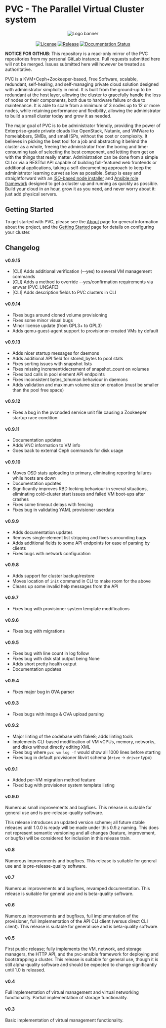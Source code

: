 # PVC - The Parallel Virtual Cluster system

<p align="center">
<img alt="Logo banner" src="https://git.bonifacelabs.ca/uploads/-/system/project/avatar/135/pvc_logo.png"/>
<br/><br/>
<a href="https://github.com/parallelvirtualcluster/pvc"><img alt="License" src="https://img.shields.io/github/license/parallelvirtualcluster/pvc"/></a>
<a href="https://github.com/parallelvirtualcluster/pvc/releases"><img alt="Release" src="https://img.shields.io/github/release-pre/parallelvirtualcluster/pvc"/></a>
<a href="https://parallelvirtualcluster.readthedocs.io/en/latest/?badge=latest"><img alt="Documentation Status" src="https://readthedocs.org/projects/parallelvirtualcluster/badge/?version=latest"/></a>
</p>

**NOTICE FOR GITHUB**: This repository is a read-only mirror of the PVC repositories from my personal GitLab instance. Pull requests submitted here will not be merged. Issues submitted here will however be treated as authoritative.

PVC is a KVM+Ceph+Zookeeper-based, Free Software, scalable, redundant, self-healing, and self-managing private cloud solution designed with administrator simplicity in mind. It is built from the ground-up to be redundant at the host layer, allowing the cluster to gracefully handle the loss of nodes or their components, both due to hardware failure or due to maintenance. It is able to scale from a minimum of 3 nodes up to 12 or more nodes, while retaining performance and flexibility, allowing the administrator to build a small cluster today and grow it as needed.

The major goal of PVC is to be administrator friendly, providing the power of Enterprise-grade private clouds like OpenStack, Nutanix, and VMWare to homelabbers, SMBs, and small ISPs, without the cost or complexity. It believes in picking the best tool for a job and abstracting it behind the cluster as a whole, freeing the administrator from the boring and time-consuming task of selecting the best component, and letting them get on with the things that really matter. Administration can be done from a simple CLI or via a RESTful API capable of building full-featured web frontends or additional applications, taking a self-documenting approach to keep the administrator learning curvet as low as possible. Setup is easy and straightforward with an [ISO-based node installer](https://git.bonifacelabs.ca/parallelvirtualcluster/pvc-installer) and [Ansible role framework](https://git.bonifacelabs.ca/parallelvirtualcluster/pvc-ansible) designed to get a cluster up and running as quickly as possible. Build your cloud in an hour, grow it as you need, and never worry about it: just add physical servers.

## Getting Started

To get started with PVC, please see the [About](https://parallelvirtualcluster.readthedocs.io/en/latest/about/) page for general information about the project, and the [Getting Started](https://parallelvirtualcluster.readthedocs.io/en/latest/getting-started/) page for details on configuring your cluster.

## Changelog

#### v0.9.15

  * [CLI] Adds additional verification (--yes) to several VM management commands
  * [CLI] Adds a method to override --yes/confirmation requirements via envvar (PVC_UNSAFE)
  * [CLI] Adds description fields to PVC clusters in CLI

#### v0.9.14

  * Fixes bugs around cloned volume provisioning
  * Fixes some minor visual bugs
  * Minor license update (from GPL3+ to GPL3)
  * Adds qemu-guest-agent support to provisioner-created VMs by default

#### v0.9.13

  * Adds nicer startup messages for daemons
  * Adds additional API field for stored_bytes to pool stats
  * Fixes sorting issues with snapshot lists
  * Fixes missing increment/decrement of snapshot_count on volumes
  * Fixes bad calls in pool element API endpoints
  * Fixes inconsistent bytes_tohuman behaviour in daemons
  * Adds validation and maximum volume size on creation (must be smaller than the pool free space)

#### v0.9.12

  * Fixes a bug in the pvcnoded service unit file causing a Zookeeper startup race condition

#### v0.9.11

  * Documentation updates
  * Adds VNC information to VM info
  * Goes back to external Ceph commands for disk usage

#### v0.9.10

  * Moves OSD stats uploading to primary, eliminating reporting failures while hosts are down
  * Documentation updates
  * Significantly improves RBD locking behaviour in several situations, eliminating cold-cluster start issues and failed VM boot-ups after crashes
  * Fixes some timeout delays with fencing
  * Fixes bug in validating YAML provisioner userdata

#### v0.9.9

  * Adds documentation updates
  * Removes single-element list stripping and fixes surrounding bugs
  * Adds additional fields to some API endpoints for ease of parsing by clients
  * Fixes bugs with network configuration

#### v0.9.8

  * Adds support for cluster backup/restore
  * Moves location of `init` command in CLI to make room for the above
  * Cleans up some invalid help messages from the API

#### v0.9.7

  * Fixes bug with provisioner system template modifications

#### v0.9.6

  * Fixes bug with migrations

#### v0.9.5

  * Fixes bug with line count in log follow
  * Fixes bug with disk stat output being None
  * Adds short pretty health output
  * Documentation updates

#### v0.9.4

  * Fixes major bug in OVA parser

#### v0.9.3

  * Fixes bugs with image & OVA upload parsing

#### v0.9.2

  * Major linting of the codebase with flake8; adds linting tools
  * Implements CLI-based modification of VM vCPUs, memory, networks, and disks without directly editing XML
  * Fixes bug where `pvc vm log -f` would show all 1000 lines before starting
  * Fixes bug in default provisioner libvirt schema (`drive` -> `driver` typo)

#### v0.9.1

  * Added per-VM migration method feature
  * Fixed bug with provisioner system template listing

#### v0.9.0

Numerous small improvements and bugfixes. This release is suitable for general use and is pre-release-quality software.

This release introduces an updated version scheme; all future stable releases until 1.0.0 is ready will be made under this 0.9.z naming. This does not represent semantic versioning and all changes (feature, improvement, or bugfix) will be considered for inclusion in this release train.

#### v0.8

Numerous improvements and bugfixes. This release is suitable for general use and is pre-release-quality software.

#### v0.7

Numerous improvements and bugfixes, revamped documentation. This release is suitable for general use and is beta-quality software.

#### v0.6

Numerous improvements and bugfixes, full implementation of the provisioner, full implementation of the API CLI client (versus direct CLI client). This release is suitable for general use and is beta-quality software.

#### v0.5

First public release; fully implements the VM, network, and storage managers, the HTTP API, and the pvc-ansible framework for deploying and bootstrapping a cluster. This release is suitable for general use, though it is still alpha-quality software and should be expected to change significantly until 1.0 is released.

#### v0.4

Full implementation of virtual management and virtual networking functionality. Partial implementation of storage functionality.

#### v0.3

Basic implementation of virtual management functionality.

